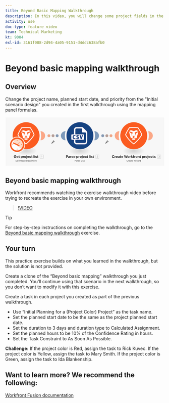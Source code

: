 ```yaml
---
title: Beyond Basic Mapping Walkthrough
description: In this video, you will change some project fields in the scenario you created previously using the mapping panel formulas in [!DNL Adobe Workfront Fusion].
activity: use
doc-type: feature video
team: Technical Marketing
kt: 9004
exl-id: 3161f088-2d94-4a05-9151-d4ddc638afb0
---
```

# Beyond basic mapping walkthrough

## Overview

Change the project name, planned start date, and priority from the "Initial scenario design" you created in the first walkthrough using the mapping panel formulas. 

![An image of the Fusion scenario](assets/understand-the-basics-1.png)

## Beyond basic mapping walkthrough

Workfront recommends watching the exercise walkthrough video before trying to recreate the exercise in your own environment. 

>[!VIDEO](https://video.tv.adobe.com/v/335264/?quality=12)

>[!TIP]
>
>For step-by-step instructions on completing the walkthrough, go to the [Beyond basic mapping walkthrough](https://experienceleague.adobe.com/docs/workfront-learn/tutorials-workfront/fusion/exercises/beyond-basic-mapping.html?lang=en) exercise.

## Your turn

This practice exercise builds on what you learned in the walkthrough, but the solution is not provided.

Create a clone of the “Beyond basic mapping” walkthrough you just completed. You’ll continue using that scenario in the next walkthrough, so you don’t want to modify it with this exercise.

Create a task in each project you created as part of the previous walkthrough.

* Use “Initial Planning for a (Project Color) Project” as the task name.
* Set the planned start date to be the same as the project planned start date.
* Set the duration to 3 days and duration type to Calculated Assignment.
* Set the planned hours to be 10% of the Confidence Rating in hours.
* Set the Task Constraint to As Soon As Possible.

**Challenge:** If the project color is Red, assign the task to Rick Kuvec. If the project color is Yellow, assign the task to Mary Smith. If the project color is Green, assign the task to Ida Blankenship. 

## Want to learn more? We recommend the following:

[Workfront Fusion documentation](https://experienceleague.adobe.com/docs/workfront/using/adobe-workfront-fusion/workfront-fusion-2.html?lang=en)
